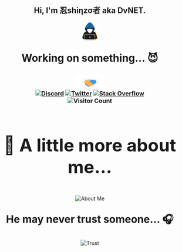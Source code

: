 <!-- ---------------------------------------------------------------------------------------------------- -->
<div align="center">
    <h2>Hi, I'm 忍shiηzσ者 aka DvNET.</h2>
    <img src="https://github.com/0xAbdulKhalid/0xAbdulKhalid/raw/main/assets/mdImages/about_me.gif" alt="Profile Image"
        width="50px">
    <br>
    <p style="font-size:28px;"><b>Working on something... 😈</b></p>
    <h3>
        <img src="https://github.com/0xAbdulKhalid/0xAbdulKhalid/raw/main/assets/mdImages/handshake.gif" alt="Handshake"
            width="80"><br>
        <a href="https://discord.com/users/1083102293496451108"><img
                src="https://img.shields.io/badge/Discord-%235865F2.svg?style=for-the-badge&logo=discord&logoColor=white"
                alt="Discord"></a>
        <a href="https://twitter.com/PahasaraDv"><img
                src="https://img.shields.io/badge/Twitter-%231DA1F2.svg?style=for-the-badge&logo=Twitter&logoColor=white"
                alt="Twitter"></a>
        <a href="https://stackoverflow.com/users/12632079"><img
                src="https://img.shields.io/badge/-Stackoverflow-FE7A16?style=for-the-badge&logo=stack-overflow&logoColor=white"
                alt="Stack Overflow"></a><br>
        <img src="https://komarev.com/ghpvc/?username=Pahasara&color=blue" alt="Visitor Count">
    </h3>
    <br>
</div>
<!-- ---------------------------------------------------------------------------------------------------- -->

<div align="center">
    <p style="font-size:48px;"><b>👻 A little more about me...</b></p>
    <img src="https://github.com/Pahasara/Pahasara/raw/main/assets/46932317/3f3ba3b4-2eee-4c9c-89f6-94b3f6ceb869"
        alt="About Me" width="560">
    <br>
</div>
<!-- ---------------------------------------------------------------------------------------------------- -->

<div align="center">
    <p style="font-size:28px;"><b>He may never trust someone... 🎧</b></p>
    <img src="https://github.com/Pahasara/Pahasara/raw/main/assets/46932317/220a9be5-9916-4924-af23-2543f9799e2c"
        alt="Trust" width="560">
</div>
<!-- ---------------------------------------------------------------------------------------------------- -->
